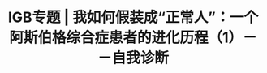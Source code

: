 ---
title: IGB专题 | 我如何假装成“正常人”：一个阿斯伯格综合症患者的进化历程（1）－－自我诊断
tags: [孤独症, 自闭症, Aspie, ASD]
color: warning
description: 我，花了20年认清自己，然后才真正成为了我自己。
external_url: http://mp.weixin.qq.com/s?__biz=MzIyMzgyMjY5NQ==&amp;mid=2247483664&amp;idx=1&amp;sn=6cab994165a71a7ed9222c0d109b25f5&amp;chksm=e8191718df6e9e0ed3ca04733b64e234a82c95a15529f53a01c20ce8c855e3ca2a605bde1aaf&amp;scene=27#wechat_redirect
---